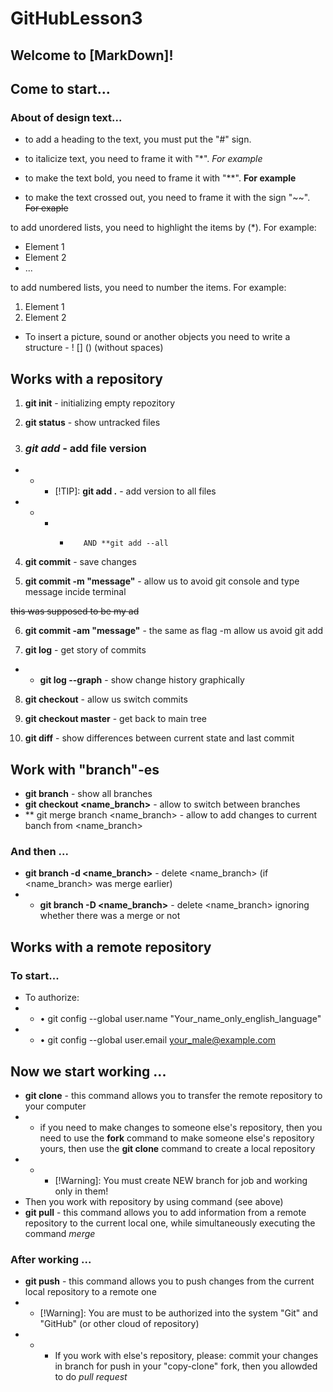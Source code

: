 # GitHubLesson3

## Welcome to [MarkDown]!
## Come to start...
### About of design text...

* to add a heading to the text, you must put the "#" sign. 

* to italicize text, you need to frame it with "*". *For example*

* to make the text bold, you need to frame it with "**". **For example**

* to make the text crossed out, you need to frame it with the sign "~~". ~~For exaple~~

to add unordered lists, you need to highlight the items by (*). For example:
* Element 1
* Element 2
* ...

to add numbered lists, you need to number the items. For example:
1. Element 1
2. Element 2

* To insert a picture, sound or another objects you need to write a structure - ! [] () (without spaces)

## Works with a repository

1. **git init** - initializing empty repozitory

2. **git status** - show untracked files

3. ### *_git add_* - add file version
* * * [!TIP]: **git add .** - add version to all files
* * * *        AND **git add --all

4. **git commit** - save changes

5. **git commit -m "message"** - allow us to avoid git console and type message incide terminal

~~this was supposed to be my ad~~

6. **git commit -am "message"** - the same as flag -m allow us avoid git add

7. **git log** - get story of commits
* * **git log --graph** - show change history graphically

8. **git checkout** - allow us switch commits

9. **git checkout master** - get back to main tree

10. **git diff** - show differences between current state and last commit

## Work with "branch"-es
* **git branch** - show all branches
* **git checkout <name_branch>** - allow to switch between branches
* ** git merge branch <name_branch> - allow to add changes to current banch from <name_branch>

### And then ...
* **git branch -d <name_branch>** - delete <name_branch> (if <name_branch> was merge earlier)
* * **git branch -D <name_branch>** - delete <name_branch> ignoring whether there was a merge or not

## Works with a remote repository

### To start...
* To authorize:
* * • git config --global user.name "Your_name_only_english_language"
* * • git config --global user.email your_male@example.com

## Now we start working ...
* __git clone__ - this command allows you to transfer the remote repository to your computer
* * if you need to make changes to someone else's repository, then you need to use the **fork** command to make someone else's repository yours, then use the **git clone** command to create a local repository 
* * * [!Warning]: You must create NEW branch for job and working only in them!
* Then you work with repository by using command (see above)
* **git pull** - this command allows you to add information from a remote repository to the current local one, while simultaneously executing the command *merge*

### After working ...
* **git push** - this command allows you to push changes from the current local repository to a remote one
* * [!Warning]: You are must to be authorized into the system "Git" and "GitHub" (or other cloud of repository)
* * * If you work with else's repository, please: commit your changes in branch for push in your "copy-clone" fork, then you allowded to do *pull request*